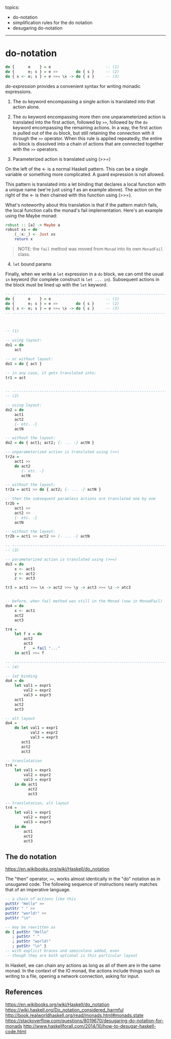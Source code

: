 topics:
  - do-notation
  - simplification rules for the do notation
  - desugaring do-notation
---
# do-notation


```hs
do {      e    } = e                        -- (1)
do {      e; s } = e >>        do { s }     -- (2)
do { x <- e; s } = e >>= \x -> do { s }     -- (3)
```


*do-expression* provides a convenient syntax for writing monadic expressions.

1. The `do` keyword encompassing a single action is translated into that action alone.

2. The `do` keyword encompassing more then one unparameterized action is translated into the first action, followed by `>>`, followed by the `do` keyword encompassing the remaining actions. In a way, the first action is pulled out of the `do` block, but still retaining the connection with it through the `>>` operator. When this rule is applied repeatedly, the entire `do` block is dissolved into a chain of actions that are connected together with the `>>` operators.

3. Parameterized action is translated using (>>=)

On the left of the <- is a normal Haskell pattern. This can be a single variable or something more complicated. A guard expression is not allowed.

This pattern is translated into a let binding that declares a local function with a unique name (we're just using f as an example above). The action on the right of the <- is then chained with this function using (>>=).

What's noteworthy about this translation is that if the pattern match fails, the local function calls the monad's fail implementation. Here's an example using the Maybe monad:

```hs
robust :: [a] -> Maybe a
robust xs = do
    (_:x:_) <- Just xs
    return x
```

> NOTE: the `fail` method was moved from `Monad` into its own `MonadFail` class.


4. `let` bound params

Finally, when we write a `let` expression in a `do` block, we can omit the usual `in` keyword (for complete construct is `let ... in`). Subsequent actions in the block must be lined up with the `let` keyword.


```hs
-- ----------------------------------------------------------------------------
do {      e    } = e                        -- (1)
do {      e; s } = e >>        do { s }     -- (2)
do { x <- e; s } = e >>= \x -> do { s }     -- (3)
-- ----------------------------------------------------------------------------



-- (1)

-- using layout:
do1 = do
    act

-- or without layout:
do1 = do { act }

-- in any case, it gets translated into:
tr1 = act


-- ----------------------------------------------------------------------------
-- (2)

-- using layout:
do2 = do
    act1
    act2
    {- etc. -}
    actN

-- without the layout:
do2 = do { act1; act2; {- ... -} actN }

-- unparameterized action is translated using (>>)
tr2a =
    act1 >>
    do act2
       {- etc. -}
       actN

-- without the layout:
tr2a = act1 >> do { act2; {- ... -} actN }

-- then the subsequent paramless actions are translated one by one
tr2b =
    act1 >>
    act2 >>
    {- etc. -}
    actN

-- without the layout:
tr2b = act1 >> act2 >> {- ... -} actN

-- ----------------------------------------------------------------------------
-- (3)

-- parameterized action is translated using (>>=)
do3 = do
    x <- act1
    y <- act2
    z <- act3

tr3 = act1 >>= \x -> act2 >>= \y -> act3 >>= \z -> atc3


-- before, when fail method was still in the Monad (now in MonadFail)
do4 = do
    x <- act1
    act2
    act3

tr4 =
    let f x = do
        act2
        act3
        f _ = fail "..."
    in act1 >>= f

-- ----------------------------------------------------------------------------
-- (4)

-- let binding
do4 = do
    let val1 = expr1
        val2 = expr2
        val3 = expr3
    act1
    act2
    act3

-- alt layout
do4 =
    do let val1 = expr1
           val2 = expr2
           val3 = expr3
       act1
       act2
       act3

-- translatation
tr4 =
    let val1 = expr1
        val2 = expr2
        val3 = expr3
    in do act1
          act2
          act3

-- translatation, alt layout
tr4 =
    let val1 = expr1
        val2 = expr2
        val3 = expr3
    in do
        act1
        act2
        act3
```

## The do notation

https://en.wikibooks.org/wiki/Haskell/do_notation

The "then" operator, `>>`, works almost identically in the "do" notation as in unsugared code. The following sequence of instructions nearly matches that of an imperative language.

```hs
-- a chain of actions like this
putStr "Hello" >>
putStr " " >>
putStr "world!" >>
putStr "\n"

-- may be rewritten as
do { putStr "Hello"
   ; putStr " "
   ; putStr "world!"
   ; putStr "\n" }
-- with explicit braces and semicolons added, even
-- though they are both optional is this particular layout
```

In Haskell, we can chain any actions as long as all of them are in the same monad. In the context of the IO monad, the actions include things such as writing to a file, opening a network connection, asking for input.




## References

https://en.wikibooks.org/wiki/Haskell/do_notation
https://wiki.haskell.org/Do_notation_considered_harmful
http://book.realworldhaskell.org/read/monads.html#monads.state
https://stackoverflow.com/questions/8019670/desugaring-do-notation-for-monads
http://www.haskellforall.com/2014/10/how-to-desugar-haskell-code.html
